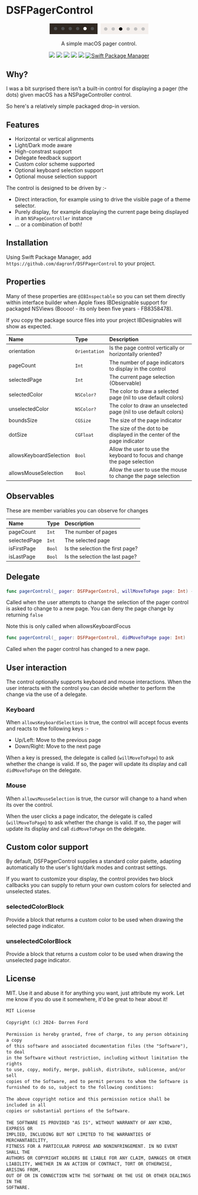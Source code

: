 # DSFPagerControl

<p align="center">
   <img src="./art/dark.png?raw=true" width="130" />&nbsp;
   <img src="./art/light.png?raw=true" width="130" />
</p>


<p align="center">A simple macOS pager control.</p>

<p align="center">
    <img src="https://img.shields.io/github/v/tag/dagronf/DSFPagerControl" />
    <img src="https://img.shields.io/badge/macOS-10.11+-blue" />
    <img src="https://img.shields.io/badge/Xcode-12+-yellow" />
    <img src="https://img.shields.io/badge/Swift-5.1-orange.svg" />
    <img src="https://img.shields.io/badge/License-MIT-lightgrey" />
    <a href="https://swift.org/package-manager">
        <img src="https://img.shields.io/badge/spm-compatible-brightgreen.svg?style=flat" alt="Swift Package Manager" />
    </a>
</p>

## Why?

I was a bit surprised there isn't a built-in control for displaying a pager (the dots) given macOS has a NSPageController control.

So here's a relatively simple packaged drop-in version.

## Features

* Horizontal or vertical alignments
* Light/Dark mode aware
* High-constrast support
* Delegate feedback support
* Custom color scheme supported
* Optional keyboard selection support
* Optional mouse selection support

The control is designed to be driven by :- 
* Direct interaction, for example using to drive the visible page of a theme selector.
* Purely display, for example displaying the current page being displayed in an `NSPageController` instance
* … or a combination of both! 

## Installation

Using Swift Package Manager, add `https://github.com/dagronf/DSFPagerControl` to your project.

## Properties

Many of these properties are `@IBInspectable` so you can set them directly within interface builder when Apple fixes IBDesignable support for packaged NSViews (Boooo! - its only been five years - FB8358478).

If you copy the package source files into your project IBDesignables will show as expected.

| Name                     | Type           | Description                                         |
|:-------------------------|:---------------|:----------------------------------------------------|
| orientation              | `Orientation`  | Is the page control vertically or horizontally oriented? |
| pageCount                | `Int`          | The number of page indicators to display in the control |
| selectedPage             | `Int`          | The current page selection (Observable) |
| selectedColor            | `NSColor?`     | The color to draw a selected page (nil to use default colors) |
| unselectedColor          | `NSColor?`     | The color to draw an unselected page (nil to use default colors) |
| boundsSize               | `CGSize`       | The size of the page indicator |
| dotSize                  | `CGFloat`      | The size of the dot to be displayed in the center of the page indicator |
| allowsKeyboardSelection  | `Bool`         | Allow the user to use the keyboard to focus and change the page selection |
| allowsMouseSelection     | `Bool`         | Allow the user to use the mouse to change the page selection |

## Observables

These are member variables you can observe for changes

| Name                     | Type     | Description                          |
|:-------------------------|:---------|:-------------------------------------|
| pageCount                | `Int`    | The number of pages                  |
| selectedPage             | `Int`    | The selected page                    |
| isFirstPage              | `Bool`   | Is the selection the first page?     |
| isLastPage               | `Bool`   | Is the selection the last page?      |

## Delegate

```swift
func pagerControl(_ pager: DSFPagerControl, willMoveToPage page: Int) -> Bool
```

Called when the user attempts to change the selection of the pager control is asked to change to a new page. You can deny the page change by returning `false`

Note this is only called when allowsKeyboardFocus

```swift
func pagerControl(_ pager: DSFPagerControl, didMoveToPage page: Int)
```

Called when the pager control has changed to a new page.

## User interaction

The control optionally supports keyboard and mouse interactions. When the user interacts with the control you can decide whether to perform the change via the use of a delegate.

### Keyboard

When `allowsKeyboardSelection` is true, the control will accept focus events and reacts to the following keys :-

* Up/Left: Move to the previous page
* Down/Right: Move to the next page

When a key is pressed, the delegate is called (`willMoveToPage`) to ask whether the change is valid. If so, the pager will update its display and call `didMoveToPage` on the delegate.

### Mouse

When `allowsMouseSelection` is true, the cursor will change to a hand when its over the control.  

When the user clicks a page indicator, the delegate is called (`willMoveToPage`) to ask whether the change is valid. If so, the pager will update its display and call `didMoveToPage` on the delegate. 

## Custom color support

By default, DSFPagerControl supplies a standard color palette, adapting automatically to the user's light/dark modes and contrast settings.

If you want to customize your display, the control provides two block callbacks you can supply to return your own custom colors for selected and unselected states.

### selectedColorBlock

Provide a block that returns a custom color to be used when drawing the selected page indicator.

### unselectedColorBlock

Provide a block that returns a custom color to be used when drawing the unselected page indicator.

## License

MIT. Use it and abuse it for anything you want, just attribute my work. Let me know if you do use it somewhere, it'd be great to hear about it!

```
MIT License

Copyright (c) 2024- Darren Ford

Permission is hereby granted, free of charge, to any person obtaining a copy
of this software and associated documentation files (the "Software"), to deal
in the Software without restriction, including without limitation the rights
to use, copy, modify, merge, publish, distribute, sublicense, and/or sell
copies of the Software, and to permit persons to whom the Software is
furnished to do so, subject to the following conditions:

The above copyright notice and this permission notice shall be included in all
copies or substantial portions of the Software.

THE SOFTWARE IS PROVIDED "AS IS", WITHOUT WARRANTY OF ANY KIND, EXPRESS OR
IMPLIED, INCLUDING BUT NOT LIMITED TO THE WARRANTIES OF MERCHANTABILITY,
FITNESS FOR A PARTICULAR PURPOSE AND NONINFRINGEMENT. IN NO EVENT SHALL THE
AUTHORS OR COPYRIGHT HOLDERS BE LIABLE FOR ANY CLAIM, DAMAGES OR OTHER
LIABILITY, WHETHER IN AN ACTION OF CONTRACT, TORT OR OTHERWISE, ARISING FROM,
OUT OF OR IN CONNECTION WITH THE SOFTWARE OR THE USE OR OTHER DEALINGS IN THE
SOFTWARE.
```
